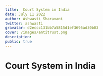 ```yaml
---
title:  Court System in India
date: July 11 2022
author: Ashwasti Sharavani
twitter: ashwasti
gravatar: d2eccc131bb7a5815d1ef3695ad30b03
cover: /images/antitrust.png
description: 
public: true
---
```


# Court System in India

























































































